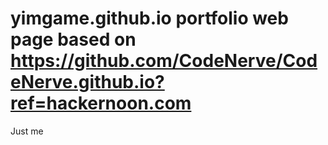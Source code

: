 # yimgame.github.io portfolio web page based on https://github.com/CodeNerve/CodeNerve.github.io?ref=hackernoon.com
Just me

